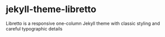 # jekyll-theme-libretto
Libretto is a responsive one-column Jekyll theme with classic styling and careful typographic details
